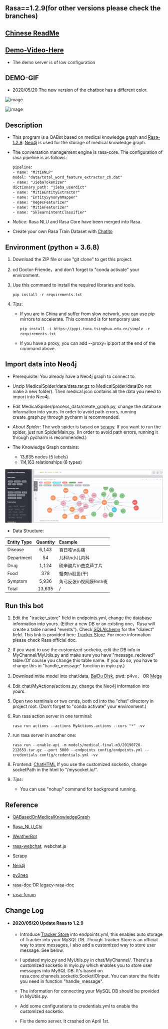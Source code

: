 ## Rasa==1.2.9(for other versions please check the branches)
## [Chinese ReadMe](./README.md)
## [Demo-Video-Here](https://www.bilibili.com/video/av61715811/)
- The demo server is of low configuration

## DEMO-GIF
- 2020/05/20 The new version of the chatbox has a different color.  

![image](img/demo-1.gif)

![image](img/demo-2.gif)

## Description
- This program is a QABot based on medical knowledge graph and [Rasa-1.2.9](https://rasa.com/).
[Neo4j](https://neo4j.com/) is used for the storage of medical knowledge graph. 

- The conversation management engine is rasa-core. 
The configuration of rasa pipeline is as follows: 
        
      pipeline:
      - name: "MitieNLP"
      model: "data/total_word_feature_extractor_zh.dat"
      - name: "JiebaTokenizer"
      dictionary_path: "jieba_userdict"
      - name: "MitieEntityExtractor"
      - name: "EntitySynonymMapper"
      - name: "RegexFeaturizer"
      - name: "MitieFeaturizer"
      - name: "SklearnIntentClassifier"

- *Notice*: Rasa NLU and Rasa Core have been merged into Rasa.

- Create your own Rasa Train Dataset with [Chatito](https://rodrigopivi.github.io/Chatito/)

## Environment (python ≈ 3.6.8)
1. Download the ZIP file or use "git clone" to get this project.

2. cd Doctor-Friende，and don't forget to "conda activate" your environment. 

2. Use this command to install the required libraries and tools. 

       pip install -r requirements.txt

3. *Tips*: 

    - If you are in China and suffer from slow network, you can use pip mirrors to accelerate.
    This command is for temporary use: 
    
          pip install -i https://pypi.tuna.tsinghua.edu.cn/simple -r requirements.txt
    
    - If you have a proxy, you can add --proxy=ip:port at the end of the command above.

## Import data into Neo4j
- Prerequisite: You already have a Neo4j graph to connect to.

- Unzip MedicalSpider/data/data.tar.gz to MedicalSpider/data(Do not make a new folder). 
Then medical.json contains all the data you need to import into Neo4j.

- Edit MedicalSpider/process_data/create_graph.py, change the database information into yours.
In order to avoid path errors, running create_graph.py through pycharm is recommended.

- *About Spider*: The web spider is based on [scrapy](https://scrapy.org/).
If you want to run the spider, just run SpiderMain.py. 
(In order to avoid path errors, running it through pycharm is recommended.)

- The Knowledge Graph contains: 
    - 13,635 nodes (5 labels)
    - 114,163 relationships (6 types)

![image](img/graphdb.png)

- Data Structure:

| Entity Type | Quantity | Example |  
| :--- | :---: | :--- |  
| Disease | 6,143 |  百日咳\n头痛|  
| Department | 54 |  儿科\n小儿内科|  
| Drug | 1,124 |  硫辛酸片\n曲克芦丁片|  
| Food | 378 |  蟹肉\n鱿鱼(干)|  
| Symptom | 5,936 |  角弓反张\n视网膜Roth斑|  
| Total | 13,635 | / |  

## Run this bot
1. Edit the "tracker_store" field in endpoints.yml, change the database information into yours.
(Either a new DB or an existing one，Rasa will create a table named "events"). Check
[SQLAlchemy](https://docs.sqlalchemy.org/en/latest/core/engines.html#database-urls)
for the "dialect" field.
This link is provided here [Tracker Store](https://rasa.com/docs/rasa/api/tracker-stores/).
For more information please check Rasa official doc.

1. If you want to use the customized socketio, edit the DB info in MyChannel/MyUtils.py and 
make sure you have "message_recieved" table.(Of course you change this table name. If you do so,
you have to change this in "handle_message" function in myio.py.)

1. Download mitie model into chat/data, [BaiDu Disk](https://pan.baidu.com/s/1kNENvlHLYWZIddmtWJ7Pdg), pwd: p4vx，
OR [Mega](https://mega.nz/#!EWgTHSxR!NbTXDAuVHwwdP2-Ia8qG7No-JUsSbH5mNQSRDsjztSA)

1. Edit chat/MyActions/actions.py, change the Neo4j information into yours.

1. Open two terminals or two cmds, both cd into the "chat" directory in project root.
(Don't forget to "conda activate" your environment.) 

1. Run rasa action server in one terminal: 

       rasa run actions --actions MyActions.actions --cors "*" -vv  

1. run rasa server in another one: 

       rasa run --enable-api -m models/medical-final-m3/20190728-212653.tar.gz --port 5000 --endpoints config/endpoints.yml --credentials config/credentials.yml -vv

1. Frontend: [ChatHTML](https://github.com/pengyou200902/ChatHTML)
   If you use the customized socketio, change socketPath in the html to "/mysocket.io/".

1. *Tips*: 

    - You can use "nohup" command for background running. 

## Reference
- [QABasedOnMedicalKnowledgeGraph](https://github.com/liuhuanyong/QASystemOnMedicalKG)  

- [Rasa_NLU_Chi](https://github.com/crownpku/Rasa_NLU_Chi)
 
- [WeatherBot](https://github.com/howl-anderson/WeatherBot)

- [rasa-webchat](https://github.com/mrbot-ai/rasa-webchat), webchat.js

- [Scrapy](https://scrapy.org)

- [Neo4j](https://neo4j.org)

- [py2neo](https://py2neo.org)

- [rasa-doc](https://rasa.com/docs) OR [legacy-rasa-doc](https://legacy-docs.rasa.com/docs/)
  
- [rasa-forum](https://forum.rasa.com/)

## Change Log
- #### 2020/05/20 Update Rasa to 1.2.9
    - Introduce [Tracker Store](https://rasa.com/docs/rasa/api/tracker-stores/) into endpoints.yml, 
    this enables auto storage of Tracker into your MySQL DB.
    Though Tracker Store is an official way to store messages, I also add a customized way to
    store user message. See below.
    
    - I updated myio.py and MyUtils.py in chat/MyChannel/. There's a customized socketio in myio.py
    which enables you to store user messages into MySQL DB. It's based on rasa.core.channels.socketio.SocketIOInput.
    You can store the fields you need in function "handle_message".
    
    - The information for connecting your MySQL DB should be provided in MyUtils.py.
    
    - Add some configurations to credentials.yml to enable the customized socketio. 
    
    - Fix the demo server. It crashed on April 1st.
